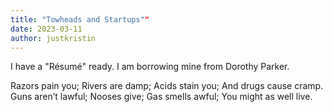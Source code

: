 ```yaml
---
title: "Towheads and Startups""
date: 2023-03-11
author: justkristin
---
```


I have a "Résumé" ready. I am borrowing mine from Dorothy Parker.

Razors pain you;
Rivers are damp;
Acids stain you;
And drugs cause cramp.
Guns aren’t lawful;
Nooses give;
Gas smells awful;
You might as well live.
